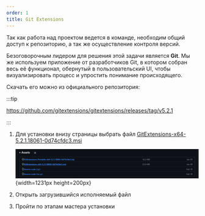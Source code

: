 ```yaml
---
order: 1
title: Git Extensions
---
```


Так как работа над проектом ведется в команде, необходим общий доступ к репозиторию, а так же осуществление контроля версий.

Безоговорочным лидером для решения этой задачи является **Git**. Мы же используем приложение от разработчиков Git, в котором собран весь её функционал, обернутый в пользовательский UI, чтобы визуализировать процесс и упростить понимание происходящего.

Скачать его можно из официального репозитория:

:::tip 

<https://github.com/gitextensions/gitextensions/releases/tag/v5.2.1>

:::

1. Для установки внизу страницы выбрать файл [GitExtensions-x64-5.2.1.18061-0d74cfdc3.msi](https://github.com/gitextensions/gitextensions/releases/download/v5.2.1/GitExtensions-x64-5.2.1.18061-0d74cfdc3.msi)

   ![](./git-extensions.png){width=1231px height=200px}

2. Открыть загрузившийся исполняемый файл

3. Пройти по этапам мастера установки



